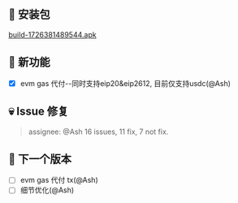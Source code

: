 ## 🚀 安装包

[build-1726381489544.apk](https://dalveywallet.s3.ap-northeast-1.amazonaws.com/release/apks/build-1726381489544.apk)

## 🎉 新功能

- [x] evm gas 代付--同时支持eip20&eip2612, 目前仅支持usdc(@Ash)

## 💀 Issue 修复

> assignee: @Ash 16 issues, 11 fix, 7 not fix.

## 📅 下一个版本

- [ ] evm gas 代付 tx(@Ash)
- [ ] 细节优化(@Ash)
